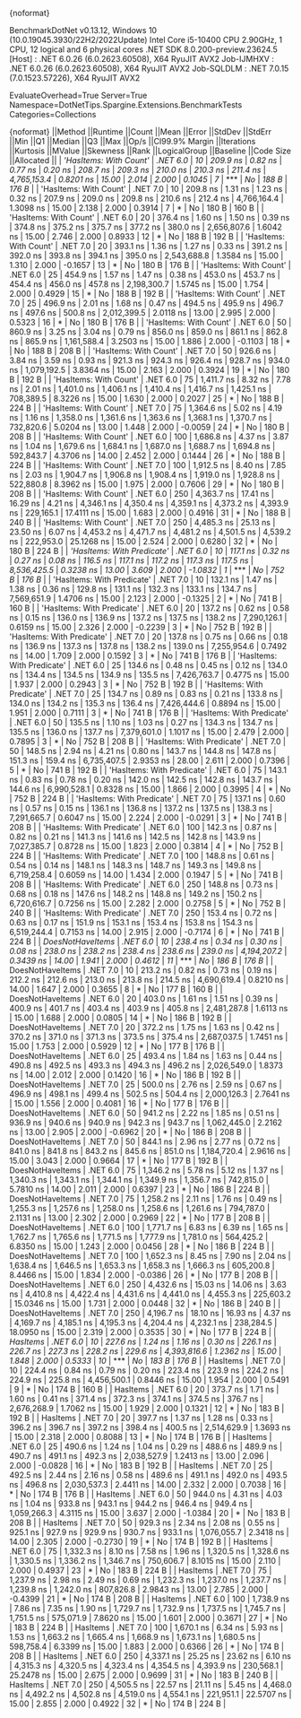 {noformat}

BenchmarkDotNet v0.13.12, Windows 10 (10.0.19045.3930/22H2/2022Update)
Intel Core i5-10400 CPU 2.90GHz, 1 CPU, 12 logical and 6 physical cores
.NET SDK 8.0.200-preview.23624.5
  [Host]     : .NET 6.0.26 (6.0.2623.60508), X64 RyuJIT AVX2
  Job-IJMHXV : .NET 6.0.26 (6.0.2623.60508), X64 RyuJIT AVX2
  Job-SQLDLM : .NET 7.0.15 (7.0.1523.57226), X64 RyuJIT AVX2

EvaluateOverhead=True  Server=True  Namespace=DotNetTips.Spargine.Extensions.BenchmarkTests  
Categories=Collections  

{noformat}
||Method                     ||Runtime  ||Count ||Mean       ||Error    ||StdDev   ||StdErr  ||Min        ||Q1         ||Median     ||Q3         ||Max        ||Op/s        ||CI99.9% Margin ||Iterations ||Kurtosis ||MValue ||Skewness ||Rank ||LogicalGroup ||Baseline ||Code Size ||Allocated ||
| *'HasItems: With Count'*     | *.NET 6.0* | *10*    |   *209.9 ns* |  *0.82 ns* |  *0.77 ns* | *0.20 ns* |   *208.7 ns* |   *209.3 ns* |   *210.0 ns* |   *210.3 ns* |   *211.4 ns* | *4,765,153.4* |      *0.8201 ns* |      *15.00* |    *2.014* |  *2.000* |   *0.1045* |    *7* | ***            | *No*       |     *188 B* |     *176 B* |
| 'HasItems: With Count'     | .NET 7.0 | 10    |   209.8 ns |  1.31 ns |  1.23 ns | 0.32 ns |   207.9 ns |   209.0 ns |   209.8 ns |   210.6 ns |   212.4 ns | 4,766,164.4 |      1.3098 ns |      15.00 |    2.138 |  2.000 |   0.3914 |    7 | *            | No       |     180 B |     160 B |
| 'HasItems: With Count'     | .NET 6.0 | 20    |   376.4 ns |  1.60 ns |  1.50 ns | 0.39 ns |   374.8 ns |   375.2 ns |   375.7 ns |   377.2 ns |   380.0 ns | 2,656,807.6 |      1.6042 ns |      15.00 |    2.746 |  2.000 |   0.8933 |   12 | *            | No       |     188 B |     192 B |
| 'HasItems: With Count'     | .NET 7.0 | 20    |   393.1 ns |  1.36 ns |  1.27 ns | 0.33 ns |   391.2 ns |   392.0 ns |   393.8 ns |   394.1 ns |   395.0 ns | 2,543,688.8 |      1.3584 ns |      15.00 |    1.310 |  2.000 |  -0.1657 |   13 | *            | No       |     180 B |     176 B |
| 'HasItems: With Count'     | .NET 6.0 | 25    |   454.9 ns |  1.57 ns |  1.47 ns | 0.38 ns |   453.0 ns |   453.7 ns |   454.4 ns |   456.0 ns |   457.8 ns | 2,198,300.7 |      1.5745 ns |      15.00 |    1.754 |  2.000 |   0.4929 |   15 | *            | No       |     188 B |     192 B |
| 'HasItems: With Count'     | .NET 7.0 | 25    |   496.9 ns |  2.01 ns |  1.68 ns | 0.47 ns |   494.5 ns |   495.9 ns |   496.7 ns |   497.6 ns |   500.8 ns | 2,012,399.5 |      2.0118 ns |      13.00 |    2.995 |  2.000 |   0.5323 |   16 | *            | No       |     180 B |     176 B |
| 'HasItems: With Count'     | .NET 6.0 | 50    |   860.9 ns |  3.25 ns |  3.04 ns | 0.79 ns |   856.0 ns |   859.0 ns |   861.1 ns |   862.8 ns |   865.9 ns | 1,161,588.4 |      3.2503 ns |      15.00 |    1.886 |  2.000 |  -0.1103 |   18 | *            | No       |     188 B |     208 B |
| 'HasItems: With Count'     | .NET 7.0 | 50    |   926.6 ns |  3.84 ns |  3.59 ns | 0.93 ns |   921.3 ns |   924.3 ns |   926.4 ns |   928.7 ns |   934.0 ns | 1,079,192.5 |      3.8364 ns |      15.00 |    2.163 |  2.000 |   0.3924 |   19 | *            | No       |     180 B |     192 B |
| 'HasItems: With Count'     | .NET 6.0 | 75    | 1,411.7 ns |  8.32 ns |  7.78 ns | 2.01 ns | 1,401.0 ns | 1,406.1 ns | 1,410.4 ns | 1,416.7 ns | 1,425.1 ns |   708,389.5 |      8.3226 ns |      15.00 |    1.630 |  2.000 |   0.2027 |   25 | *            | No       |     188 B |     224 B |
| 'HasItems: With Count'     | .NET 7.0 | 75    | 1,364.6 ns |  5.02 ns |  4.19 ns | 1.16 ns | 1,358.0 ns | 1,361.6 ns | 1,363.6 ns | 1,368.1 ns | 1,370.7 ns |   732,820.6 |      5.0204 ns |      13.00 |    1.448 |  2.000 |  -0.0059 |   24 | *            | No       |     180 B |     208 B |
| 'HasItems: With Count'     | .NET 6.0 | 100   | 1,686.8 ns |  4.37 ns |  3.87 ns | 1.04 ns | 1,679.6 ns | 1,684.1 ns | 1,687.0 ns | 1,688.7 ns | 1,694.8 ns |   592,843.7 |      4.3706 ns |      14.00 |    2.452 |  2.000 |   0.1444 |   26 | *            | No       |     188 B |     224 B |
| 'HasItems: With Count'     | .NET 7.0 | 100   | 1,912.5 ns |  8.40 ns |  7.85 ns | 2.03 ns | 1,904.7 ns | 1,906.8 ns | 1,908.4 ns | 1,919.0 ns | 1,928.8 ns |   522,880.8 |      8.3962 ns |      15.00 |    1.975 |  2.000 |   0.7606 |   29 | *            | No       |     180 B |     208 B |
| 'HasItems: With Count'     | .NET 6.0 | 250   | 4,363.7 ns | 17.41 ns | 16.29 ns | 4.21 ns | 4,346.1 ns | 4,350.4 ns | 4,359.1 ns | 4,373.2 ns | 4,393.9 ns |   229,165.1 |     17.4111 ns |      15.00 |    1.683 |  2.000 |   0.4916 |   31 | *            | No       |     188 B |     240 B |
| 'HasItems: With Count'     | .NET 7.0 | 250   | 4,485.3 ns | 25.13 ns | 23.50 ns | 6.07 ns | 4,453.2 ns | 4,471.7 ns | 4,481.2 ns | 4,501.5 ns | 4,539.2 ns |   222,953.0 |     25.1268 ns |      15.00 |    2.524 |  2.000 |   0.6280 |   32 | *            | No       |     180 B |     224 B |
| *'HasItems: With Predicate'* | *.NET 6.0* | *10*    |   *117.1 ns* |  *0.32 ns* |  *0.27 ns* | *0.08 ns* |   *116.5 ns* |   *117.1 ns* |   *117.2 ns* |   *117.3 ns* |   *117.5 ns* | *8,536,425.5* |      *0.3238 ns* |      *13.00* |    *3.609* |  *2.000* |  *-1.0832* |    *1* | ***            | *No*       |     *752 B* |     *176 B* |
| 'HasItems: With Predicate' | .NET 7.0 | 10    |   132.1 ns |  1.47 ns |  1.38 ns | 0.36 ns |   129.8 ns |   131.1 ns |   132.3 ns |   133.1 ns |   134.7 ns | 7,569,651.9 |      1.4706 ns |      15.00 |    2.123 |  2.000 |  -0.1325 |    2 | *            | No       |     741 B |     160 B |
| 'HasItems: With Predicate' | .NET 6.0 | 20    |   137.2 ns |  0.62 ns |  0.58 ns | 0.15 ns |   136.0 ns |   136.9 ns |   137.2 ns |   137.5 ns |   138.2 ns | 7,290,126.1 |      0.6159 ns |      15.00 |    2.326 |  2.000 |  -0.2239 |    3 | *            | No       |     752 B |     192 B |
| 'HasItems: With Predicate' | .NET 7.0 | 20    |   137.8 ns |  0.75 ns |  0.66 ns | 0.18 ns |   136.9 ns |   137.3 ns |   137.8 ns |   138.2 ns |   139.0 ns | 7,255,954.6 |      0.7492 ns |      14.00 |    1.709 |  2.000 |   0.1592 |    3 | *            | No       |     741 B |     176 B |
| 'HasItems: With Predicate' | .NET 6.0 | 25    |   134.6 ns |  0.48 ns |  0.45 ns | 0.12 ns |   134.0 ns |   134.4 ns |   134.5 ns |   134.9 ns |   135.5 ns | 7,426,763.7 |      0.4775 ns |      15.00 |    1.937 |  2.000 |   0.2943 |    3 | *            | No       |     752 B |     192 B |
| 'HasItems: With Predicate' | .NET 7.0 | 25    |   134.7 ns |  0.89 ns |  0.83 ns | 0.21 ns |   133.8 ns |   134.0 ns |   134.2 ns |   135.3 ns |   136.4 ns | 7,426,444.6 |      0.8894 ns |      15.00 |    1.951 |  2.000 |   0.7111 |    3 | *            | No       |     741 B |     176 B |
| 'HasItems: With Predicate' | .NET 6.0 | 50    |   135.5 ns |  1.10 ns |  1.03 ns | 0.27 ns |   134.3 ns |   134.7 ns |   135.5 ns |   136.0 ns |   137.7 ns | 7,379,601.0 |      1.1017 ns |      15.00 |    2.479 |  2.000 |   0.7895 |    3 | *            | No       |     752 B |     208 B |
| 'HasItems: With Predicate' | .NET 7.0 | 50    |   148.5 ns |  2.94 ns |  4.21 ns | 0.80 ns |   143.7 ns |   144.8 ns |   147.8 ns |   151.3 ns |   159.4 ns | 6,735,407.5 |      2.9353 ns |      28.00 |    2.611 |  2.000 |   0.7396 |    5 | *            | No       |     741 B |     192 B |
| 'HasItems: With Predicate' | .NET 6.0 | 75    |   143.1 ns |  0.83 ns |  0.78 ns | 0.20 ns |   142.0 ns |   142.5 ns |   142.8 ns |   143.7 ns |   144.6 ns | 6,990,528.1 |      0.8328 ns |      15.00 |    1.866 |  2.000 |   0.3995 |    4 | *            | No       |     752 B |     224 B |
| 'HasItems: With Predicate' | .NET 7.0 | 75    |   137.1 ns |  0.60 ns |  0.57 ns | 0.15 ns |   136.1 ns |   136.8 ns |   137.2 ns |   137.5 ns |   138.3 ns | 7,291,665.7 |      0.6047 ns |      15.00 |    2.224 |  2.000 |  -0.0291 |    3 | *            | No       |     741 B |     208 B |
| 'HasItems: With Predicate' | .NET 6.0 | 100   |   142.3 ns |  0.87 ns |  0.82 ns | 0.21 ns |   141.3 ns |   141.6 ns |   142.5 ns |   142.8 ns |   143.9 ns | 7,027,385.7 |      0.8728 ns |      15.00 |    1.823 |  2.000 |   0.3814 |    4 | *            | No       |     752 B |     224 B |
| 'HasItems: With Predicate' | .NET 7.0 | 100   |   148.8 ns |  0.61 ns |  0.54 ns | 0.14 ns |   148.1 ns |   148.3 ns |   148.7 ns |   149.3 ns |   149.8 ns | 6,719,258.4 |      0.6059 ns |      14.00 |    1.434 |  2.000 |   0.1947 |    5 | *            | No       |     741 B |     208 B |
| 'HasItems: With Predicate' | .NET 6.0 | 250   |   148.8 ns |  0.73 ns |  0.68 ns | 0.18 ns |   147.6 ns |   148.2 ns |   148.8 ns |   149.2 ns |   150.2 ns | 6,720,616.7 |      0.7256 ns |      15.00 |    2.282 |  2.000 |   0.2758 |    5 | *            | No       |     752 B |     240 B |
| 'HasItems: With Predicate' | .NET 7.0 | 250   |   153.4 ns |  0.72 ns |  0.63 ns | 0.17 ns |   151.9 ns |   153.1 ns |   153.4 ns |   153.8 ns |   154.3 ns | 6,519,244.4 |      0.7153 ns |      14.00 |    2.915 |  2.000 |  -0.7174 |    6 | *            | No       |     741 B |     224 B |
| *DoesNotHaveItems*           | *.NET 6.0* | *10*    |   *238.4 ns* |  *0.34 ns* |  *0.30 ns* | *0.08 ns* |   *238.0 ns* |   *238.2 ns* |   *238.4 ns* |   *238.6 ns* |   *239.0 ns* | *4,194,207.2* |      *0.3439 ns* |      *14.00* |    *1.941* |  *2.000* |   *0.4612* |   *11* | ***            | *No*       |     *186 B* |     *176 B* |
| DoesNotHaveItems           | .NET 7.0 | 10    |   213.2 ns |  0.82 ns |  0.73 ns | 0.19 ns |   212.2 ns |   212.6 ns |   213.0 ns |   213.8 ns |   214.5 ns | 4,690,619.4 |      0.8210 ns |      14.00 |    1.647 |  2.000 |   0.3655 |    8 | *            | No       |     177 B |     160 B |
| DoesNotHaveItems           | .NET 6.0 | 20    |   403.0 ns |  1.61 ns |  1.51 ns | 0.39 ns |   400.9 ns |   401.7 ns |   403.4 ns |   403.9 ns |   405.8 ns | 2,481,287.8 |      1.6113 ns |      15.00 |    1.688 |  2.000 |   0.0805 |   14 | *            | No       |     186 B |     192 B |
| DoesNotHaveItems           | .NET 7.0 | 20    |   372.2 ns |  1.75 ns |  1.63 ns | 0.42 ns |   370.2 ns |   371.0 ns |   371.3 ns |   373.5 ns |   375.4 ns | 2,687,037.5 |      1.7451 ns |      15.00 |    1.753 |  2.000 |   0.5929 |   12 | *            | No       |     177 B |     176 B |
| DoesNotHaveItems           | .NET 6.0 | 25    |   493.4 ns |  1.84 ns |  1.63 ns | 0.44 ns |   490.8 ns |   492.5 ns |   493.3 ns |   494.3 ns |   496.2 ns | 2,026,549.0 |      1.8373 ns |      14.00 |    2.012 |  2.000 |   0.1420 |   16 | *            | No       |     186 B |     192 B |
| DoesNotHaveItems           | .NET 7.0 | 25    |   500.0 ns |  2.76 ns |  2.59 ns | 0.67 ns |   496.9 ns |   498.1 ns |   499.4 ns |   502.5 ns |   504.4 ns | 2,000,126.3 |      2.7641 ns |      15.00 |    1.556 |  2.000 |   0.4081 |   16 | *            | No       |     177 B |     176 B |
| DoesNotHaveItems           | .NET 6.0 | 50    |   941.2 ns |  2.22 ns |  1.85 ns | 0.51 ns |   936.9 ns |   940.6 ns |   940.9 ns |   942.3 ns |   943.7 ns | 1,062,445.0 |      2.2162 ns |      13.00 |    2.905 |  2.000 |  -0.6962 |   20 | *            | No       |     186 B |     208 B |
| DoesNotHaveItems           | .NET 7.0 | 50    |   844.1 ns |  2.96 ns |  2.77 ns | 0.72 ns |   841.0 ns |   841.8 ns |   843.2 ns |   845.6 ns |   851.0 ns | 1,184,720.4 |      2.9616 ns |      15.00 |    3.043 |  2.000 |   0.9664 |   17 | *            | No       |     177 B |     192 B |
| DoesNotHaveItems           | .NET 6.0 | 75    | 1,346.2 ns |  5.78 ns |  5.12 ns | 1.37 ns | 1,340.3 ns | 1,343.1 ns | 1,344.1 ns | 1,349.9 ns | 1,356.7 ns |   742,815.0 |      5.7810 ns |      14.00 |    2.011 |  2.000 |   0.6397 |   23 | *            | No       |     186 B |     224 B |
| DoesNotHaveItems           | .NET 7.0 | 75    | 1,258.2 ns |  2.11 ns |  1.76 ns | 0.49 ns | 1,255.3 ns | 1,257.6 ns | 1,258.0 ns | 1,258.6 ns | 1,261.6 ns |   794,787.0 |      2.1131 ns |      13.00 |    2.302 |  2.000 |   0.2969 |   22 | *            | No       |     177 B |     208 B |
| DoesNotHaveItems           | .NET 6.0 | 100   | 1,771.7 ns |  6.83 ns |  6.39 ns | 1.65 ns | 1,762.7 ns | 1,765.6 ns | 1,771.5 ns | 1,777.9 ns | 1,781.0 ns |   564,425.2 |      6.8350 ns |      15.00 |    1.243 |  2.000 |   0.0456 |   28 | *            | No       |     186 B |     224 B |
| DoesNotHaveItems           | .NET 7.0 | 100   | 1,652.3 ns |  8.45 ns |  7.90 ns | 2.04 ns | 1,638.4 ns | 1,646.5 ns | 1,653.3 ns | 1,658.3 ns | 1,666.3 ns |   605,200.8 |      8.4466 ns |      15.00 |    1.834 |  2.000 |  -0.0386 |   26 | *            | No       |     177 B |     208 B |
| DoesNotHaveItems           | .NET 6.0 | 250   | 4,432.6 ns | 15.03 ns | 14.06 ns | 3.63 ns | 4,410.8 ns | 4,422.4 ns | 4,431.6 ns | 4,441.0 ns | 4,455.3 ns |   225,603.2 |     15.0346 ns |      15.00 |    1.731 |  2.000 |   0.0448 |   32 | *            | No       |     186 B |     240 B |
| DoesNotHaveItems           | .NET 7.0 | 250   | 4,196.7 ns | 18.10 ns | 16.93 ns | 4.37 ns | 4,169.7 ns | 4,185.1 ns | 4,195.3 ns | 4,204.4 ns | 4,232.1 ns |   238,284.5 |     18.0950 ns |      15.00 |    2.319 |  2.000 |   0.3535 |   30 | *            | No       |     177 B |     224 B |
| *HasItems*                   | *.NET 6.0* | *10*    |   *227.6 ns* |  *1.24 ns* |  *1.16 ns* | *0.30 ns* |   *226.1 ns* |   *226.7 ns* |   *227.3 ns* |   *228.2 ns* |   *229.6 ns* | *4,393,816.6* |      *1.2362 ns* |      *15.00* |    *1.848* |  *2.000* |   *0.5333* |   *10* | ***            | *No*       |     *183 B* |     *176 B* |
| HasItems                   | .NET 7.0 | 10    |   224.4 ns |  0.84 ns |  0.79 ns | 0.20 ns |   223.4 ns |   223.9 ns |   224.2 ns |   224.9 ns |   225.8 ns | 4,456,500.1 |      0.8446 ns |      15.00 |    1.954 |  2.000 |   0.5491 |    9 | *            | No       |     174 B |     160 B |
| HasItems                   | .NET 6.0 | 20    |   373.7 ns |  1.71 ns |  1.60 ns | 0.41 ns |   371.4 ns |   372.3 ns |   374.1 ns |   374.5 ns |   376.7 ns | 2,676,268.9 |      1.7062 ns |      15.00 |    1.929 |  2.000 |   0.1321 |   12 | *            | No       |     183 B |     192 B |
| HasItems                   | .NET 7.0 | 20    |   397.7 ns |  1.37 ns |  1.28 ns | 0.33 ns |   396.2 ns |   396.7 ns |   397.2 ns |   398.4 ns |   400.5 ns | 2,514,629.9 |      1.3693 ns |      15.00 |    2.318 |  2.000 |   0.8088 |   13 | *            | No       |     174 B |     176 B |
| HasItems                   | .NET 6.0 | 25    |   490.6 ns |  1.24 ns |  1.04 ns | 0.29 ns |   488.6 ns |   489.9 ns |   490.7 ns |   491.1 ns |   492.3 ns | 2,038,527.9 |      1.2413 ns |      13.00 |    2.096 |  2.000 |  -0.0828 |   16 | *            | No       |     183 B |     192 B |
| HasItems                   | .NET 7.0 | 25    |   492.5 ns |  2.44 ns |  2.16 ns | 0.58 ns |   489.6 ns |   491.1 ns |   492.0 ns |   493.5 ns |   496.8 ns | 2,030,537.3 |      2.4411 ns |      14.00 |    2.332 |  2.000 |   0.7038 |   16 | *            | No       |     174 B |     176 B |
| HasItems                   | .NET 6.0 | 50    |   944.0 ns |  4.31 ns |  4.03 ns | 1.04 ns |   933.8 ns |   943.1 ns |   944.2 ns |   946.4 ns |   949.4 ns | 1,059,266.3 |      4.3115 ns |      15.00 |    3.637 |  2.000 |  -1.0384 |   20 | *            | No       |     183 B |     208 B |
| HasItems                   | .NET 7.0 | 50    |   929.3 ns |  2.34 ns |  2.08 ns | 0.55 ns |   925.1 ns |   927.9 ns |   929.9 ns |   930.7 ns |   933.1 ns | 1,076,055.7 |      2.3418 ns |      14.00 |    2.305 |  2.000 |  -0.2730 |   19 | *            | No       |     174 B |     192 B |
| HasItems                   | .NET 6.0 | 75    | 1,332.3 ns |  8.10 ns |  7.58 ns | 1.96 ns | 1,320.5 ns | 1,328.6 ns | 1,330.5 ns | 1,336.2 ns | 1,346.7 ns |   750,606.7 |      8.1015 ns |      15.00 |    2.110 |  2.000 |   0.4937 |   23 | *            | No       |     183 B |     224 B |
| HasItems                   | .NET 7.0 | 75    | 1,237.9 ns |  2.98 ns |  2.49 ns | 0.69 ns | 1,232.3 ns | 1,237.0 ns | 1,237.7 ns | 1,239.8 ns | 1,242.0 ns |   807,826.8 |      2.9843 ns |      13.00 |    2.785 |  2.000 |  -0.4399 |   21 | *            | No       |     174 B |     208 B |
| HasItems                   | .NET 6.0 | 100   | 1,738.9 ns |  7.86 ns |  7.35 ns | 1.90 ns | 1,729.7 ns | 1,732.9 ns | 1,737.5 ns | 1,745.7 ns | 1,751.5 ns |   575,071.9 |      7.8620 ns |      15.00 |    1.601 |  2.000 |   0.3671 |   27 | *            | No       |     183 B |     224 B |
| HasItems                   | .NET 7.0 | 100   | 1,670.1 ns |  6.34 ns |  5.93 ns | 1.53 ns | 1,663.2 ns | 1,665.4 ns | 1,668.9 ns | 1,673.1 ns | 1,680.5 ns |   598,758.4 |      6.3399 ns |      15.00 |    1.883 |  2.000 |   0.6366 |   26 | *            | No       |     174 B |     208 B |
| HasItems                   | .NET 6.0 | 250   | 4,337.1 ns | 25.25 ns | 23.62 ns | 6.10 ns | 4,315.3 ns | 4,320.5 ns | 4,323.4 ns | 4,354.5 ns | 4,393.9 ns |   230,568.1 |     25.2478 ns |      15.00 |    2.675 |  2.000 |   0.9699 |   31 | *            | No       |     183 B |     240 B |
| HasItems                   | .NET 7.0 | 250   | 4,505.5 ns | 22.57 ns | 21.11 ns | 5.45 ns | 4,468.0 ns | 4,492.2 ns | 4,502.8 ns | 4,519.0 ns | 4,554.1 ns |   221,951.1 |     22.5707 ns |      15.00 |    2.855 |  2.000 |   0.4922 |   32 | *            | No       |     174 B |     224 B |
